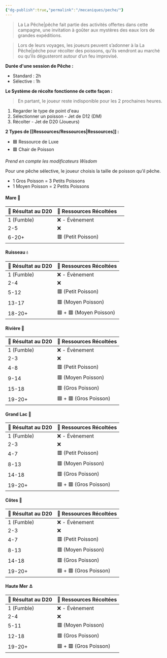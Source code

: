 ```yaml
---
{"dg-publish":true,"permalink":"/mecaniques/peche/"}
---
```


> La La Pêche|pêche fait partie des activités offertes dans cette campagne, une invitation à goûter aux mystères des eaux lors de grandes expéditions.

> Lors de leurs voyages, les joueurs peuvent s’adonner à la La Pêche|pêche pour récolter des poissons, qu’ils vendront au marché ou qu’ils dégusteront autour d’un feu improvisé.

**Durée d'une session de Pêche :** 

- Standard : 2h
- Sélective : 1h

**Le Système de récolte fonctionne de cette façon  :**

> En partant, le joueur reste indisponible pour les 2 prochaines heures.

1. Regarder le type de point d'eau
2. Sélectionner un poisson - Jet de D12 (DM)
3. Récolter - Jet de D20 (Joueurs)

**2 Types de [[Ressources/Ressources\|Ressources]] :** 

- 🟦 Ressource de Luxe
- 🟥 Chair de Poisson

*Prend en compte les modificateurs Wisdom*

Pour une pêche sélective, le joueur choisis la taille de poisson qu'il pêche.

- 1 Gros Poisson = 3 Petits Poissons
- 1 Moyen Poisson = 2 Petits Poissons
#### Mare 🐸
| 🎲 Résultat au D20 | 🏹 Ressources Récoltées |     |
| ------------------ | ----------------------- | --- |
| 1 (Fumble)         | ❌ - Évènement           |     |
| 2-5                | ❌                       |     |
| 6-20+              | 🟥 (Petit Poisson)      |     |

#### Ruisseau 💧
| 🎲 Résultat au D20 | 🏹 Ressources Récoltées |
| ------------------ | ----------------------- |
| 1 (Fumble)         | ❌ - Évènement           |
| 2-4                | ❌                       |
| 5-12               | 🟥 (Petit Poisson)      |
| 13-17              | 🟥 (Moyen Poisson)      |
| 18-20+             | 🟦 + 🟥 (Moyen Poisson) |

#### Rivière 🌊
| 🎲 Résultat au D20 | 🏹 Ressources Récoltées |
| ------------------ | ----------------------- |
| 1 (Fumble)         | ❌ - Évènement           |
| 2-3                | ❌                       |
| 4-8                | 🟥 (Petit Poisson)      |
| 9-14               | 🟥 (Moyen Poisson)      |
| 15-18              | 🟥 (Gros Poisson)       |
| 19-20+             | 🟦 + 🟥 (Gros Poisson)  |

#### Grand Lac 🌊
| 🎲 Résultat au D20 | 🏹 Ressources Récoltées |
| ------------------ | ----------------------- |
| 1 (Fumble)         | ❌ - Évènement           |
| 2-3                | ❌                       |
| 4-7                | 🟥 (Petit Poisson)      |
| 8-13               | 🟥 (Moyen Poisson)      |
| 14-18              | 🟥 (Gros Poisson)       |
| 19-20+             | 🟦 + 🟥 (Gros Poisson)  |

#### Côtes 🌊
| 🎲 Résultat au D20 | 🏹 Ressources Récoltées |
| ------------------ | ----------------------- |
| 1 (Fumble)         | ❌ - Évènement           |
| 2-3                | ❌                       |
| 4-7                | 🟥 (Petit Poisson)      |
| 8-13               | 🟥 (Moyen Poisson)      |
| 14-18              | 🟥 (Gros Poisson)       |
| 19-20+             | 🟦 + 🟥 (Gros Poisson)  |

#### Haute Mer ⚓
| 🎲 Résultat au D20 | 🏹 Ressources Récoltées |
| ------------------ | ----------------------- |
| 1 (Fumble)         | ❌ - Évènement           |
| 2-4                | ❌                       |
| 5-11               | 🟥 (Moyen Poisson)      |
| 12-18              | 🟥 (Gros Poisson)       |
| 19-20+             | 🟦 + 🟥 (Gros Poisson)  |
